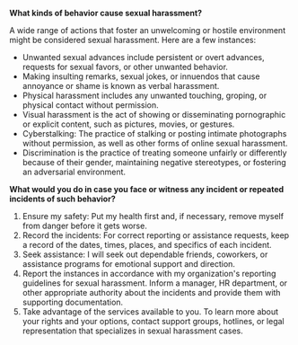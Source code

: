 **What kinds of behavior cause sexual harassment?**

A wide range of actions that foster an unwelcoming or hostile environment might be considered sexual harassment. Here are a few instances:

- Unwanted sexual advances include persistent or overt advances, requests for sexual favors, or other unwanted behavior.
- Making insulting remarks, sexual jokes, or innuendos that cause annoyance or shame is known as verbal harassment.
- Physical harassment includes any unwanted touching, groping, or physical contact without permission.
- Visual harassment is the act of showing or disseminating pornographic or explicit content, such as pictures, movies, or gestures.
- Cyberstalking: The practice of stalking or posting intimate photographs without permission, as well as other forms of online sexual harassment.
- Discrimination is the practice of treating someone unfairly or differently because of their gender, maintaining negative stereotypes, or fostering an adversarial environment.

**What would you do in case you face or witness any incident or repeated incidents of such behavior?**

1. Ensure my safety: Put my health first and, if necessary, remove myself from danger before it gets worse.
2. Record the incidents: For correct reporting or assistance requests, keep a record of the dates, times, places, and specifics of each incident.
3. Seek assistance: I will seek out dependable friends, coworkers, or assistance programs for emotional support and direction.
4. Report the instances in accordance with my organization's reporting guidelines for sexual harassment. Inform a manager, HR department, or other appropriate authority about the incidents and provide them with supporting documentation.
5. Take advantage of the services available to you. To learn more about your rights and your options, contact support groups, hotlines, or legal representation that specializes in sexual harassment cases.

